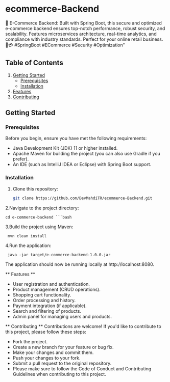 # ecommerce-Backend
🛒 E-Commerce Backend: Built with Spring Boot, this secure and optimized e-commerce backend ensures top-notch performance, robust security, and scalability. Features microservices architecture, real-time analytics, and compliance with industry standards. Perfect for your online retail business. 💼💳 #SpringBoot #ECommerce #Security #Optimization"

## Table of Contents

1. [Getting Started](#getting-started)
   - [Prerequisites](#prerequisites)
   - [Installation](#installation)
2. [Features](#features)
3. [Contributing](#contributing)


## Getting Started

### Prerequisites

Before you begin, ensure you have met the following requirements:

- Java Development Kit (JDK) 11 or higher installed.
- Apache Maven for building the project (you can also use Gradle if you prefer).
- An IDE (such as IntelliJ IDEA or Eclipse) with Spring Boot support.

### Installation

1. Clone this repository:

   ```bash
   git clone https://github.com/DevMahdiTR/ecommerce-Backend.git
   
2.Navigate to the project directory:

    
    cd e-commerce-backend ```bash

3.Build the project using Maven:

    
     mvn clean install
  
4.Run the application:

    
     java -jar target/e-commerce-backend-1.0.0.jar
  
The application should now be running locally at http://localhost:8080.

** Features **
- User registration and authentication.
- Product management (CRUD operations).
- Shopping cart functionality.
- Order processing and history.
- Payment integration (if applicable).
- Search and filtering of products.
- Admin panel for managing users and products.


** Contributing **
Contributions are welcome! If you'd like to contribute to this project, please follow these steps:

- Fork the project.
- Create a new branch for your feature or bug fix.
- Make your changes and commit them.
- Push your changes to your fork.
- Submit a pull request to the original repository.
- Please make sure to follow the Code of Conduct and Contributing Guidelines when contributing to this project.
